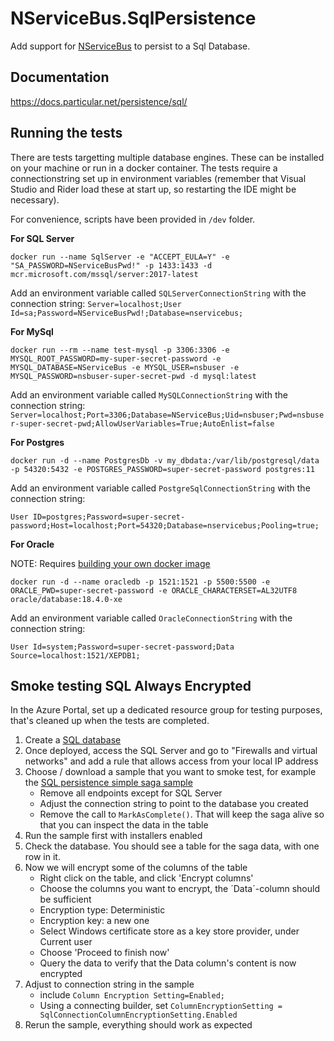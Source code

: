 NServiceBus.SqlPersistence
===========================

Add support for [NServiceBus](https://docs.particular.net/nservicebus/) to persist to a Sql Database.


## Documentation

https://docs.particular.net/persistence/sql/

## Running the tests

There are tests targetting multiple database engines. These can be installed on your machine or run in a docker container.
The tests require a connectionstring set up in environment variables (remember that Visual Studio and Rider load these at start up, so restarting the IDE might be necessary).

For convenience, scripts have been provided in `/dev` folder.

**For SQL Server**

`docker run --name SqlServer -e "ACCEPT_EULA=Y" -e "SA_PASSWORD=NServiceBusPwd!" -p 1433:1433 -d  mcr.microsoft.com/mssql/server:2017-latest`

Add an environment variable called `SQLServerConnectionString` with the connection string:
`Server=localhost;User Id=sa;Password=NServiceBusPwd!;Database=nservicebus;`

**For MySql**

`docker run --rm --name test-mysql -p 3306:3306 -e MYSQL_ROOT_PASSWORD=my-super-secret-password -e MYSQL_DATABASE=NServiceBus -e MYSQL_USER=nsbuser -e MYSQL_PASSWORD=nsbuser-super-secret-pwd -d mysql:latest`

Add an environment variable called `MySQLConnectionString` with the connection string:
`Server=localhost;Port=3306;Database=NServiceBus;Uid=nsbuser;Pwd=nsbuser-super-secret-pwd;AllowUserVariables=True;AutoEnlist=false`

**For Postgres**

`docker run -d --name PostgresDb -v my_dbdata:/var/lib/postgresql/data -p 54320:5432 -e POSTGRES_PASSWORD=super-secret-password postgres:11`

Add an environment variable called `PostgreSqlConnectionString` with the connection string:

`User ID=postgres;Password=super-secret-password;Host=localhost;Port=54320;Database=nservicebus;Pooling=true;`

**For Oracle**

NOTE: Requires [building your own docker image](/dev/oracle-docker-image.md)

`docker run -d --name oracledb -p 1521:1521 -p 5500:5500 -e ORACLE_PWD=super-secret-password -e ORACLE_CHARACTERSET=AL32UTF8 oracle/database:18.4.0-xe`

Add an environment variable called `OracleConnectionString` with the connection string:

`User Id=system;Password=super-secret-password;Data Source=localhost:1521/XEPDB1;`

## Smoke testing SQL Always Encrypted

In the Azure Portal, set up a dedicated resource group for testing purposes, that's cleaned up when the tests are completed.

1. Create a [SQL database](https://portal.azure.com/#create/Microsoft.SQLDatabase)
2. Once deployed, access the SQL Server and go to "Firewalls and virtual networks" and add a rule that allows access from your local IP address
3. Choose / download a sample that you want to smoke test, for example the [SQL persistence simple saga sample](https://docs.particular.net/samples/sql-persistence/simple/)
   - Remove all endpoints except for SQL Server
   - Adjust the connection string to point to the database you created
   - Remove the call to `MarkAsComplete()`. That will keep the saga alive so that you can inspect the data in the table
4. Run the sample first with installers enabled
5. Check the database. You should see a table for the saga data, with one row in it.
6. Now we will encrypt some of the columns of the table
   - Right click on the table, and click 'Encrypt columns'
   - Choose the columns you want to encrypt, the ´Data´-column should be sufficient
   - Encryption type: Deterministic
   - Encryption key: a new one
   - Select Windows certificate store as a key store provider, under Current user
   - Choose 'Proceed to finish now'
   - Query the data to verify that the Data column's content is now encrypted
8. Adjust to connection string in the sample 
   - include `Column Encryption Setting=Enabled;`
   - Using a connecting builder, set `ColumnEncryptionSetting = SqlConnectionColumnEncryptionSetting.Enabled`
11. Rerun the sample, everything should work as expected

